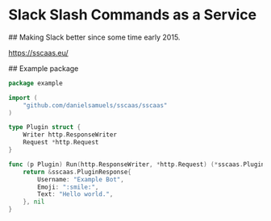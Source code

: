 # Slack Slash Commands as a Service
## Making Slack better since some time early 2015.

https://sscaas.eu/

## Example package

``` go
package example

import (
    "github.com/danielsamuels/sscaas/sscaas"
)

type Plugin struct {
    Writer http.ResponseWriter
    Request *http.Request
}

func (p Plugin) Run(http.ResponseWriter, *http.Request) (*sscaas.PluginResponse, error) {
    return &sscaas.PluginResponse{
        Username: "Example Bot",
        Emoji: ":smile:",
        Text: "Hello world.",
    }, nil
}
```
